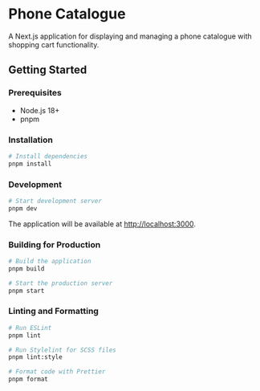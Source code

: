 # Phone Catalogue

A Next.js application for displaying and managing a phone catalogue with shopping cart functionality.

## Getting Started

### Prerequisites

- Node.js 18+
- pnpm

### Installation

```bash
# Install dependencies
pnpm install
```

### Development

```bash
# Start development server
pnpm dev
```

The application will be available at [http://localhost:3000](http://localhost:3000).

### Building for Production

```bash
# Build the application
pnpm build

# Start the production server
pnpm start
```

### Linting and Formatting

```bash
# Run ESLint
pnpm lint

# Run Stylelint for SCSS files
pnpm lint:style

# Format code with Prettier
pnpm format
```
